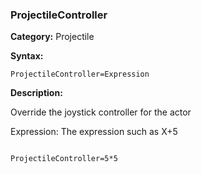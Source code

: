 ### ProjectileController

**Category:**
Projectile

**Syntax:**

```scorpionengine
ProjectileController=Expression
```

**Description:**

Override the joystick controller for the actor

Expression: The expression such as X+5

```scorpionengine

ProjectileController=5*5

```
